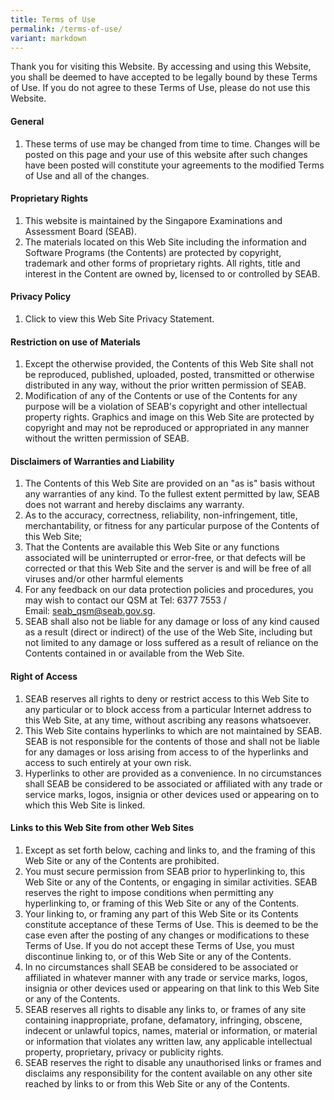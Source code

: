 ```yaml
---
title: Terms of Use
permalink: /terms-of-use/
variant: markdown
---
```

Thank you for visiting this Website. By accessing and using this Website, you shall be deemed to have accepted to be legally bound by these Terms of Use. If you do not agree to these Terms of Use, please do not use this Website.

#### **General**

1.  These terms of use may be changed from time to time. Changes will be posted on this page and your use of this website after such changes have been posted will constitute your agreements to the modified Terms of Use and all of the changes.

#### **Proprietary Rights**
1. This website is maintained by the Singapore Examinations and Assessment Board (SEAB).
2. The materials located on this Web Site including the information and Software Programs (the Contents) are protected by copyright, trademark and other forms of proprietary rights. All rights, title and interest in the Content are owned by, licensed to or controlled by SEAB.

#### **Privacy Policy**
1. Click to view this Web Site Privacy Statement.

#### **Restriction on use of Materials**
1. Except the otherwise provided, the Contents of this Web Site shall not be reproduced, published, uploaded, posted, transmitted or otherwise distributed in any way, without the prior written permission of SEAB.
2. Modification of any of the Contents or use of the Contents for any purpose will be a violation of SEAB's copyright and other intellectual property rights. Graphics and image on this Web Site are protected by copyright and may not be reproduced or appropriated in any manner without the written permission of SEAB.

#### **Disclaimers of Warranties and Liability**
1.   The Contents of this Web Site are provided on an "as is" basis without any warranties of any kind. To the fullest extent permitted by law, SEAB does not warrant and hereby disclaims any warranty.
2.   As to the accuracy, correctness, reliability, non-infringement, title, merchantability, or fitness for any particular purpose of the Contents of this Web Site;
3.   That the Contents are available this Web Site or any functions associated will be uninterrupted or error-free, or that defects will be corrected or that this Web Site and the server is and will be free of all viruses and/or other harmful elements
4.   For any feedback on our data protection policies and procedures, you may wish to contact our QSM at Tel: 6377 7553 / Email: [seab\_qsm@seab.gov.sg](mailto:seab_qsm@seab.gov.sg).
5.   SEAB shall also not be liable for any damage or loss of any kind caused as a result (direct or indirect) of the use of the Web Site, including but not limited to any damage or loss suffered as a result of reliance on the Contents contained in or available from the Web Site.

#### **Right of Access**
1. SEAB reserves all rights to deny or restrict access to this Web Site to any particular or to block access from a particular Internet address to this Web Site, at any time, without ascribing any reasons whatsoever.
2. This Web Site contains hyperlinks to which are not maintained by SEAB. SEAB is not responsible for the contents of those and shall not be liable for any damages or loss arising from access to of the hyperlinks and access to such entirely at your own risk.
3. Hyperlinks to other are provided as a convenience. In no circumstances shall SEAB be considered to be associated or affiliated with any trade or service marks, logos, insignia or other devices used or appearing on to which this Web Site is linked.

#### **Links to this Web Site from other Web Sites**
1.  Except as set forth below, caching and links to, and the framing of this Web Site or any of the Contents are prohibited.
2.  You must secure permission from SEAB prior to hyperlinking to, this Web Site or any of the Contents, or engaging in similar activities. SEAB reserves the right to impose conditions when permitting any hyperlinking to, or framing of this Web Site or any of the Contents.
3.  Your linking to, or framing any part of this Web Site or its Contents constitute acceptance of these Terms of Use. This is deemed to be the case even after the posting of any changes or modifications to these Terms of Use. If you do not accept these Terms of Use, you must discontinue linking to, or of this Web Site or any of the Contents.
4.  In no circumstances shall SEAB be considered to be associated or affiliated in whatever manner with any trade or service marks, logos, insignia or other devices used or appearing on that link to this Web Site or any of the Contents.
5.  SEAB reserves all rights to disable any links to, or frames of any site containing inappropriate, profane, defamatory, infringing, obscene, indecent or unlawful topics, names, material or information, or material or information that violates any written law, any applicable intellectual property, proprietary, privacy or publicity rights.
6.  SEAB reserves the right to disable any unauthorised links or frames and disclaims any responsibility for the content available on any other site reached by links to or from this Web Site or any of the Contents.